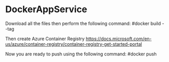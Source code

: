 # DockerAppService
Download all the files then perform the following command:
#docker build --tag <docker-id>

Then create Azure Container Registry
https://docs.microsoft.com/en-us/azure/container-registry/container-registry-get-started-portal

Now you are ready to push using the following command:
#docker push <docker-id>
